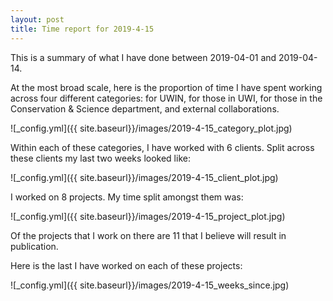 ```yaml
---
layout: post
title: Time report for 2019-4-15
---
```



This is a summary of what I have done between 2019-04-01 and 2019-04-14.

At the most broad scale, here is the proportion of time I have spent working across four different categories: for UWIN, for those in UWI, for those in the Conservation & Science department, and external collaborations.

![_config.yml]({{ site.baseurl}}/images/2019-4-15_category_plot.jpg)

Within each of these categories, I have worked with 6 clients. Split across these clients my last two weeks looked like:

![_config.yml]({{ site.baseurl}}/images/2019-4-15_client_plot.jpg)

I worked on 8 projects. My time split amongst them was:

![_config.yml]({{ site.baseurl}}/images/2019-4-15_project_plot.jpg)

Of the projects that I work on there are 11 that I believe will result in publication.

Here is the last I have worked on each of these projects:

![_config.yml]({{ site.baseurl}}/images/2019-4-15_weeks_since.jpg)
